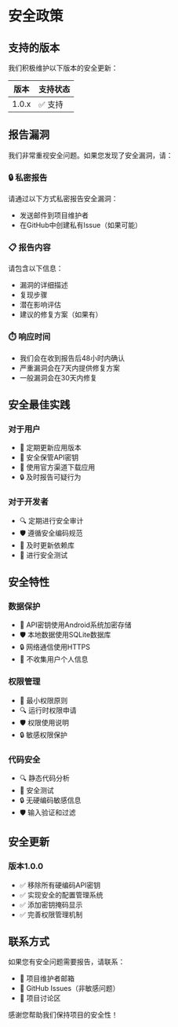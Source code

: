 # 安全政策

## 支持的版本

我们积极维护以下版本的安全更新：

| 版本 | 支持状态 |
| ---- | -------- |
| 1.0.x | ✅ 支持 |

## 报告漏洞

我们非常重视安全问题。如果您发现了安全漏洞，请：

### 🔒 私密报告
请通过以下方式私密报告安全漏洞：
- 发送邮件到项目维护者
- 在GitHub中创建私有Issue（如果可能）

### 📋 报告内容
请包含以下信息：
- 漏洞的详细描述
- 复现步骤
- 潜在影响评估
- 建议的修复方案（如果有）

### ⏱️ 响应时间
- 我们会在收到报告后48小时内确认
- 严重漏洞会在7天内提供修复方案
- 一般漏洞会在30天内修复

## 安全最佳实践

### 对于用户
- 🔐 定期更新应用版本
- 🔑 安全保管API密钥
- 📱 使用官方渠道下载应用
- 🔒 及时报告可疑行为

### 对于开发者
- 🔍 定期进行安全审计
- 🛡️ 遵循安全编码规范
- 🔄 及时更新依赖库
- 🧪 进行安全测试

## 安全特性

### 数据保护
- 🔐 API密钥使用Android系统加密存储
- 🛡️ 本地数据使用SQLite数据库
- 🔒 网络通信使用HTTPS
- 🚫 不收集用户个人信息

### 权限管理
- 📱 最小权限原则
- 🔍 运行时权限申请
- 🛡️ 权限使用说明
- 🔒 敏感权限保护

### 代码安全
- 🔍 静态代码分析
- 🧪 安全测试
- 🔒 无硬编码敏感信息
- 🛡️ 输入验证和过滤

## 安全更新

### 版本1.0.0
- ✅ 移除所有硬编码API密钥
- ✅ 实现安全的配置管理系统
- ✅ 添加密钥掩码显示
- ✅ 完善权限管理机制

## 联系方式

如果您有安全问题需要报告，请联系：
- 📧 项目维护者邮箱
- 🐛 GitHub Issues（非敏感问题）
- 💬 项目讨论区

感谢您帮助我们保持项目的安全性！ 